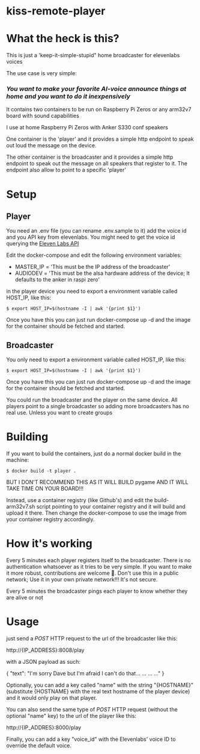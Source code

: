 kiss-remote-player
=====

# What the heck is this?

This is just a 'keep-it-simple-stupid" home broadcaster for elevenlabs voices

The use case is very simple: 

### *You want to make your favorite AI-voice announce things at home and you want to do it inexpensively*

It contains two containers to be run on Raspberry Pi Zeros or any arm32v7 board with sound capabilities

I use at home Raspberry Pi Zeros with Anker S330 conf speakers

One container is the 'player' and it provides a simple http endpoint to speak out loud the message on the device.

The other container is the broadcaster and it provides a simple http endpoint to speak out the message on all speakers that register to it. The endpoint also allow to point to a specific 'player'

# Setup

## Player

You need an .env file (you can rename .env.sample to it) add the voice id and you API key from elevenlabs. You might
need to get the voice id querying the [Eleven Labs API](https://api.elevenlabs.io/docs#/voices/Get_voices_v1_voices_get)

Edit the docker-compose and edit the following environment variables:

- MASTER_IP = 'This must be the IP address of the broadcaster'
- AUDIODEV = 'This must be the alsa hardware address of the device; It defaults to the anker in raspi zero'

in the player device you need to export a environment variable called HOST_IP, like this:

```
$ export HOST_IP=$(hostname -I | awk '{print $1}')
```

Once you have this you can just run docker-compose up -d and the image for the container should be fetched and started.

## Broadcaster

You only need to export a environment variable called HOST_IP, like this:

```
$ export HOST_IP=$(hostname -I | awk '{print $1}')
```

Once you have this you can just run docker-compose up -d and the image for the container should be fetched and started.

You could run the broadcaster and the player on the same device. All players point to a single broadcaster so adding more broadcasters has no real use. 
Unless you want to create groups

# Building

If you want to build the containers, just do a normal docker build in the machine:

```
$ docker build -t player .
```

BUT I DON'T RECOMMEND THIS AS IT WILL BUILD pygame AND IT WILL TAKE TIME ON YOUR BOARD!!!

Instead, use a container registry (like Github's) and edit the build-arm32v7.sh script pointing to your container registry and it will build and upload it there. Then change the docker-compose to use the image from your container registry accordingly.

# How it's working

Every 5 minutes each player registers itself to the broadcaster. There is no authentication whatsoever as it tries to be very simple. If you want to make it more robust, contributions are welcome 🙂. Don't use this in a public network; Use it in your own private network!!! It's not secure.

Every 5 minutes the broadcaster pings each player to know whether they are alive or not

# Usage

just send a *POST* HTTP request to the url of the broadcaster like this: 

http://{IP_ADDRESS}:8008/play 

with a JSON payload as such:

{ "text": "I'm sorry Dave but I'm afraid I can't do that... ... ... ..." }

Optionally, you can add a key called "name" with the string "{HOSTNAME}" (substitute {HOSTNAME} with the real text hostname of the player device) and it would only play on that player.

You can also send the same type of *POST* HTTP request (without the optional "name" key) to the url of the player like this:

http://{IP_ADDRES}:8000/play

Finally, you can add a key "voice_id" with the Elevenlabs' voice ID to override the default voice.



